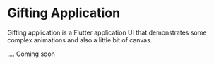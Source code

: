# Gifting Application

Gifting application is a Flutter application UI that demonstrates some complex animations and also a little bit of canvas.

.... Coming soon

